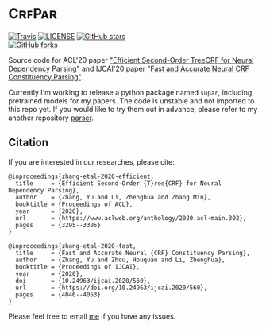 # CʀꜰPᴀʀ

[![Travis](https://img.shields.io/travis/yzhangcs/crfpar.svg)](https://travis-ci.org/yzhangcs/crfpar)
[![LICENSE](https://img.shields.io/github/license/yzhangcs/crfpar.svg)](https://github.com/yzhangcs/crfpar/blob/master/LICENSE)
[![GitHub stars](https://img.shields.io/github/stars/yzhangcs/crfpar.svg)](https://github.com/yzhangcs/crfpar/stargazers)		
[![GitHub forks](https://img.shields.io/github/forks/yzhangcs/crfpar.svg)](https://github.com/yzhangcs/crfpar/network/members)

Source code for ACL'20 paper ["Efficient Second-Order TreeCRF for Neural Dependency Parsing"](https://arxiv.org/abs/2005.00975) and IJCAI'20 paper ["Fast and Accurate Neural CRF Constituency Parsing"](https://www.ijcai.org/proceedings/2020/5156.pdf).

Currently I'm working to release a python package named `supar`, including pretrained models for my papers.
The code is unstable and not imported to this repo yet.
If you would like to try them out in advance, please refer to my another repository [parser](https://github.com/yzhangcs/parser/tree/release).

## Citation

If you are interested in our researches, please cite:
```
@inproceedings{zhang-etal-2020-efficient,
  title     = {Efficient Second-Order {T}ree{CRF} for Neural Dependency Parsing},
  author    = {Zhang, Yu and Li, Zhenghua and Zhang Min},
  booktitle = {Proceedings of ACL},
  year      = {2020},
  url       = {https://www.aclweb.org/anthology/2020.acl-main.302},
  pages     = {3295--3305}
}

@inproceedings{zhang-etal-2020-fast,
  title     = {Fast and Accurate Neural {CRF} Constituency Parsing},
  author    = {Zhang, Yu and Zhou, Houquan and Li, Zhenghua},
  booktitle = {Proceedings of IJCAI},
  year      = {2020},
  doi       = {10.24963/ijcai.2020/560},
  url       = {https://doi.org/10.24963/ijcai.2020/560},
  pages     = {4046--4053}
}
```

Please feel free to email [me](mailto:yzhang.cs@outlook.com) if you have any issues.
